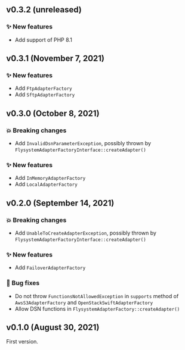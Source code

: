 ## v0.3.2 (unreleased)

### ✨ New features

* Add support of PHP 8.1

## v0.3.1 (November 7, 2021)

### ✨ New features

* Add `FtpAdapterFactory`
* Add `SftpAdapterFactory`

## v0.3.0 (October 8, 2021)

### 💥 Breaking changes

* Add `InvalidDsnParameterException`, possibly thrown by `FlysystemAdapterFactoryInterface::createAdapter()`

### ✨ New features

* Add `InMemoryAdapterFactory`
* Add `LocalAdapterFactory`

## v0.2.0 (September 14, 2021)

### 💥 Breaking changes

* Add `UnableToCreateAdapterException`, possibly thrown by `FlysystemAdapterFactoryInterface::createAdapter()`

### ✨ New features

* Add `FailoverAdapterFactory`

### 🐛 Bug fixes

* Do not throw `FunctionsNotAllowedException` in `supports` method of `AwsS3AdapterFactory` and `OpenStackSwiftAdapterFactory`
* Allow DSN functions in `FlysystemAdapterFactory::createAdapter()`

## v0.1.0 (August 30, 2021)

First version.
